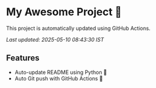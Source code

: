 # My Awesome Project 🚀

This project is automatically updated using GitHub Actions.

_Last updated: 2025-05-10 08:43:30 IST_

## Features
- Auto-update README using Python 🐍
- Auto Git push with GitHub Actions 🤖
